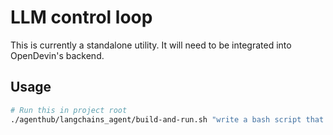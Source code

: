 # LLM control loop
This is currently a standalone utility. It will need to be integrated into OpenDevin's backend.

## Usage
```bash
# Run this in project root
./agenthub/langchains_agent/build-and-run.sh "write a bash script that prints 'hello world'"
```
